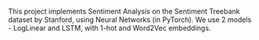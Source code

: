 This project implements Sentiment Analysis on the Sentiment Treebank dataset by Stanford, using Neural Networks (in PyTorch). We use 2 models - LogLinear and LSTM, with 1-hot and Word2Vec embeddings.
